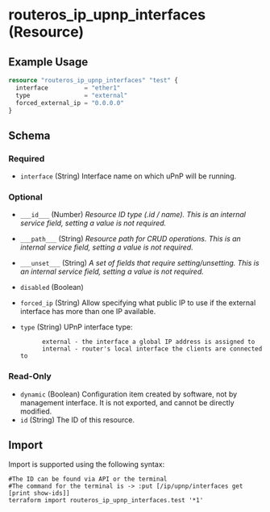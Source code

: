 # routeros_ip_upnp_interfaces (Resource)


## Example Usage
```terraform
resource "routeros_ip_upnp_interfaces" "test" {
  interface          = "ether1"
  type               = "external"
  forced_external_ip = "0.0.0.0"
}
```

<!-- schema generated by tfplugindocs -->
## Schema

### Required

- `interface` (String) Interface name on which uPnP will be running.

### Optional

- `___id___` (Number) <em>Resource ID type (.id / name). This is an internal service field, setting a value is not required.</em>
- `___path___` (String) <em>Resource path for CRUD operations. This is an internal service field, setting a value is not required.</em>
- `___unset___` (String) <em>A set of fields that require setting/unsetting. This is an internal service field, setting a value is not required.</em>
- `disabled` (Boolean)
- `forced_ip` (String) Allow specifying what public IP to use if the external interface has more than one IP available.
- `type` (String) UPnP interface type:

			external - the interface a global IP address is assigned to
			internal - router's local interface the clients are connected to

### Read-Only

- `dynamic` (Boolean) Configuration item created by software, not by management interface. It is not exported, and cannot be directly modified.
- `id` (String) The ID of this resource.

## Import
Import is supported using the following syntax:
```shell
#The ID can be found via API or the terminal
#The command for the terminal is -> :put [/ip/upnp/interfaces get [print show-ids]]
terraform import routeros_ip_upnp_interfaces.test '*1'
```
